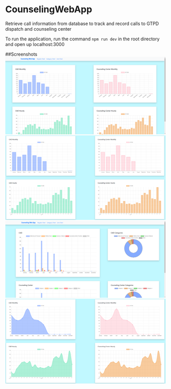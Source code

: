 # CounselingWebApp
Retrieve call information from database to track and record calls to GTPD dispatch and counseling center

To run the application, run the command `npm run dev` in the root directory and open up localhost:3000

##Screenshots
![Screenshot](Images/image.png)
![Screenshot](Images/image(1).png)
![Screenshot](Images/image(2).png)
![Screenshot](Images/image(3).png)
